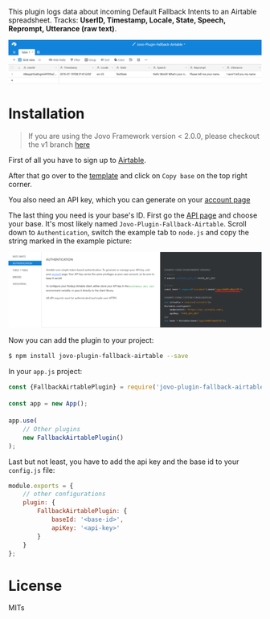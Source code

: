 This plugin logs data about incoming Default Fallback Intents to an Airtable spreadsheet. Tracks: **UserID, Timestamp, Locale, State, Speech, Reprompt, Utterance (raw text)**.

![Example](./_images/example.png)

# Installation

> If you are using the Jovo Framework version < 2.0.0, please checkout the v1 branch [here](https://github.com/KaanKC/jovo-plugin-fallback-airtable/tree/v1)

First of all you have to sign up to [Airtable](https://airtable.com/).

After that go over to the [template](https://airtable.com/universe/expcg7NcTJWR9BJM7/jovo-plugin-fallback-airtable) and click on `Copy base` on the top right corner.

You also need an API key, which you can generate on your [account page](https://airtable.com/account)

The last thing you need is your base's ID. First go the [API page](https://airtable.com/api) and choose your base. It's most likely named `Jovo-Plugin-Fallback-Airtable`. Scroll down to `Authentication`, switch the example tab to `node.js` and copy the string marked in the example picture:

![Airtable Base ID](./_images/airtable_baseid.png)

Now you can add the plugin to your project:

```sh
$ npm install jovo-plugin-fallback-airtable --save
```

In your `app.js` project:

```javascript
const {FallbackAirtablePlugin} = require('jovo-plugin-fallback-airtable');

const app = new App();

app.use(
    // Other plugins
    new FallbackAirtablePlugin()
);
```

Last but not least, you have to add the api key and the base id to your `config.js` file:

```javascript
module.exports = {
    // other configurations
    plugin: {
        FallbackAirtablePlugin: {
            baseId: '<base-id>',
            apiKey: '<api-key>'
        }
    }
};
```

# License

MITs
